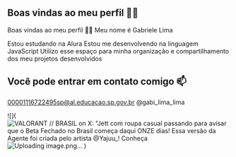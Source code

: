 ## Boas vindas ao meu perfil 💙💙



Boas vindas ao meu perfil 💙💙
Meu nome é Gabriele Lima

Estou estudando na Alura
Estou me desenvolvendo na linguagem JavaScript
Utilizo esse espaço para minha organização e compartilhamento dos meu projetos desenvolvidos

## Você pode entrar em contato comigo 📫

00001116722495sp@al.educacao.sp.gov.br
@gabi_lima_lima

![](<img src="https://encrypted-tbn0.gstatic.com/images?q=tbn:ANd9GcSjVt8MCg_FEQNLQaJMQPi4xXzJIvJ9krEYpA&amp;s" alt="VALORANT // BRASIL on X: &quot;Jett com roupa casual passando para avisar que o  Beta Fechado no Brasil começa daqui ONZE dias! Essa versão da Agente foi  criada pelo artista @Yajuu_! Conheça"/>![Uploading image.png…]()
)





